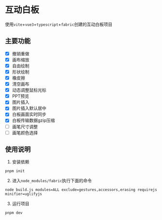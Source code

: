 # 互动白板

使用`vite`+`vue3`+`typescript`+`fabric`创建的互动白板项目

## 主要功能
- [x] 撤销重做
- [x] 画布缩放
- [x] 自由绘制
- [x] 形状绘制
- [x] 橡皮擦
- [x] 清空画布
- [x] 动态调整鼠标光标
- [x] PPT预览
- [x] 图片插入
- [x] 图片插入默认居中
- [x] 白板画面实时同步
- [x] 白板传输数据gzip压缩
- [ ] 画笔尺寸调整
- [ ] 画笔颜色选择

## 使用说明

1. 安装依赖
```
pnpm init
``` 

2. 进入`node_modules/fabric`执行下面的命令
```
node build.js modules=ALL exclude=gestures,accessors,erasing requirejs minifier=uglifyjs
```

3. 运行项目
```
pnpm dev
```